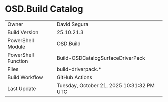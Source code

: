 ﻿# OSD.Build Catalog

| | |
|-|-|
| Owner | David Segura |
| Build Version | 25.10.21.3 |
| PowerShell Module | OSD.Build |
| PowerShell Function | Build-OSDCatalogSurfaceDriverPack |
| Files | build-driverpack.* |
| Build Workflow | GitHub Actions |
| Last Update | Tuesday, October 21, 2025 10:31:32 PM UTC |
